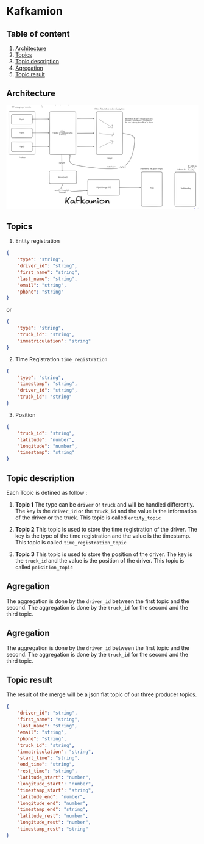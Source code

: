 # Kafkamion

## Table of content

1. [Architecture](#architecture)
2. [Topics](#topics)
3. [Topic description](#topic-description)
4. [Agregation](#agregation)
5. [Topic result](#topic-result)

## Architecture

![System Architecture](image.png)

## Topics

1. Entity registration

```json
{
    "type": "string",
    "driver_id": "string",
    "first_name": "string",
    "last_name": "string",
    "email": "string",
    "phone": "string"
}
```

or

```json
{
    "type": "string",
    "truck_id": "string",
    "immatriculation": "string"
}
```

2. Time Registration `time_registration`

```json
{
    "type": "string",
    "timestamp": "string",
    "driver_id": "string",
    "truck_id": "string"
}
```

3. Position

```json
{
    "truck_id": "string",
    "latitude": "number",
    "longitude": "number",
    "timestamp": "string"
}
```

## Topic description

Each Topic is defined as follow :

1. **Topic 1**
The type can be `driver` or `truck` and will be handled differently. The key is the `driver_id` or the `truck_id` and the value is the information of the driver or the truck.
This topic is called `entity_topic`

2. **Topic 2**
This topic is used to store the time registration of the driver. The key is the type of the time registration and the value is the timestamp.
This topic is called `time_registration_topic`

3. **Topic 3**
This topic is used to store the position of the driver. The key is the `truck_id` and the value is the position of the driver.
This topic is called `poisition_topic`

## Agregation

The aggregation is done by the `driver_id` between the first topic and the second. The aggregation is done by the `truck_id` for the second and the third topic.

## Agregation

The aggregation is done by the `driver_id` between the first topic and the second. The aggregation is done by the `truck_id` for the second and the third topic.

## Topic result

The result of the merge will be a json flat topic of our three producer topics.

```json
{
    "driver_id": "string",
    "first_name": "string",
    "last_name": "string",
    "email": "string",
    "phone": "string",
    "truck_id": "string",
    "immatriculation": "string",
    "start_time": "string",
    "end_time": "string",
    "rest_time": "string",
    "latitude_start": "number",
    "longitude_start": "number",
    "timestamp_start": "string",
    "latitude_end": "number",
    "longitude_end": "number",
    "timestamp_end": "string",
    "latitude_rest": "number",
    "longitude_rest": "number",
    "timestamp_rest": "string"
}
```
